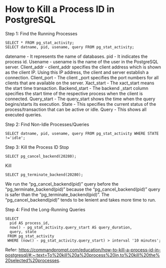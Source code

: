 # How to Kill a Process ID in PostgreSQL

Step 1: Find the Running Processes

```
SELECT * FROM pg_stat_activity;
SELECT datname, pid, usename, query FROM pg_stat_activity;
```

datename - It represents the name of databases.
pid - It indicates the process id.
Usename - usename is the name of the user in the PostgreSQL server.
Client_addr - client_addr specifies the client address which is shown as the client IP. Using this IP address, the client and server establish a connection.
Client_port - The client _port specifies the port numbers for all clients that are available on the server.
Xact_start - The xact_start means the start time transaction.
Backend_start - The backend _start column specifies the start time of the respective process when the client is connected.
Query_start - The query_start shows the time when the query begins/starts its execution.
State - This specifies the current status of the process/transaction that can be active or idle.
Query - This shows all executed queries.

Step 2: Find Non-Idle Processes/Queries
```
SELECT datname, pid, usename, query FROM pg_stat_activity WHERE STATE !='idle';
```

Step 3: Kill the Process ID
Stop
```
SELECT pg_cancel_backend(20280);
```
Kill
```
SELECT pg_terminate_backend(20280);
```

We run the “pg_cancel_backend(pid)” query before the “pg_terminate_backend(pid)” because the “pg_cancel_backend(pid)” query is safer than the “pg_terminate_backend(pid)”. The “pg_cancel_backend(pid)” tends to be lenient and takes more time to run.

Step 4: Find the Long-Running Queries
```
SELECT
  pid AS process_id,
  now() - pg_stat_activity.query_start AS query_duration,
  query, state
 FROM pg_stat_activity
 WHERE (now() - pg_stat_activity.query_start) > interval '10 minutes';
```

Refer: https://commandprompt.com/education/how-to-kill-a-process-id-in-postgresql/#:~:text=To%20kill%20a%20process%20in,to%20kill%20the%20selected%20processes.
